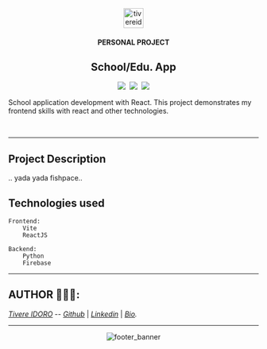 <div align="center">
    <img src="https://github.com/user-attachments/assets/baa4699b-595e-49ae-8eb2-7050f646de08" alt="tivereidoro" width="40"  height="40"/>

#### PERSONAL PROJECT

## School/Edu. App

<img src="https://img.shields.io/badge/tivereidoro-A6513D">  &nbsp;<img src="https://img.shields.io/badge/Portfolio Project-306998"> &nbsp;<img src="https://img.shields.io/badge/ReactJS-61DBFB" />
</div>

School application development with React. This project demonstrates my frontend skills with react and other technologies.

<br>

<div align="center">

<!-- ![app-shot](https://github.com/tivereidoro/mie_studio_app/assets/105525310/e8c8b458-1ba2-4a09-ae33-d4e6940c0466) -->
</div>

---

## Project Description
.. yada yada fishpace..

## Technologies used

    Frontend:
        Vite
        ReactJS
        
    Backend:
        Python
        Firebase

---

## AUTHOR 👨🏽‍💻:

_[Tivere IDORO](https://tivereidoro.bio.link)_ -- _[Github](https://github.com/tivereidoro)_  |  _[Linkedin](https://www.linkedin.com/in/tivereidoro)_  |  _[Bio](https://tivereidoro.bio.link)._

<hr>

<div align="center">

![footer_banner](https://github.com/tivereidoro/assets/assets/105525310/ecb91fd3-aa63-4126-978e-d4ce63087e2d)
</div>

